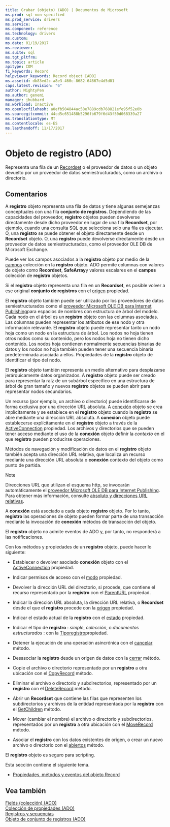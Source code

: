 ```yaml
---
title: Grabar (objeto) (ADO) | Documentos de Microsoft
ms.prod: sql-non-specified
ms.prod_service: drivers
ms.service: 
ms.component: reference
ms.technology: drivers
ms.custom: 
ms.date: 01/19/2017
ms.reviewer: 
ms.suite: sql
ms.tgt_pltfrm: 
ms.topic: article
apitype: COM
f1_keywords: Record
helpviewer_keywords: Record object [ADO]
ms.assetid: db83ed2c-a8e3-460c-8682-64667e4d5d01
caps.latest.revision: "6"
author: MightyPen
ms.author: genemi
manager: jhubbard
ms.workload: Inactive
ms.openlocfilehash: a0efb504844ac58e7889cdb768821efe95f52e0b
ms.sourcegitcommit: 44cd5c651488b5296fb679f6d43f50d068339a27
ms.translationtype: MT
ms.contentlocale: es-ES
ms.lasthandoff: 11/17/2017
---
```

# <a name="record-object-ado"></a>Objeto de registro (ADO)
Representa una fila de un [Recordset](../../../ado/reference/ado-api/recordset-object-ado.md) o el proveedor de datos o un objeto devuelto por un proveedor de datos semiestructurados, como un archivo o directorio.  
  
## <a name="remarks"></a>Comentarios  
 A **registro** objeto representa una fila de datos y tiene algunas semejanzas conceptuales con una fila **conjunto de registros**. Dependiendo de las capacidades del proveedor, **registro** objetos pueden devolverse directamente desde dicho proveedor en lugar de una fila **Recordset**, por ejemplo, cuando una consulta SQL que selecciona solo una fila es ejecutar. O, una **registro** se puede obtener el objeto directamente desde un **Recordset** objeto. O, una **registro** puede devolverse directamente desde un proveedor de datos semiestructurados, como el proveedor OLE DB de Microsoft Exchange.  
  
 Puede ver los campos asociados a la **registro** objeto por medio de la [campos](../../../ado/reference/ado-api/fields-collection-ado.md) colección en la **registro** objeto. ADO permite columnas con valores de objeto como **Recordset**, **SafeArray**y valores escalares en el **campos** colección de **registro** objetos.  
  
 Si el **registro** objeto representa una fila en un **Recordset**, es posible volver a ese original **conjunto de registros** con el [origen](../../../ado/reference/ado-api/source-property-ado-record.md) propiedad.  
  
 El **registro** objeto también puede ser utilizado por los proveedores de datos semiestructurados como el [proveedor Microsoft OLE DB para Internet Publishing](../../../ado/guide/appendixes/microsoft-ole-db-provider-for-internet-publishing.md)para espacios de nombres con estructura de árbol del modelo. Cada nodo en el árbol es un **registro** objeto con las columnas asociadas. Las columnas pueden representar los atributos de ese nodo y otra información relevante. El **registro** objeto puede representar tanto un nodo hoja como un nodo en la estructura de árbol. Los nodos no hoja tienen otros nodos como su contenido, pero los nodos hoja no tienen dicho contenido. Los nodos hoja contienen normalmente secuencias binarias de datos y los nodos no hoja también pueden tener una secuencia binaria predeterminada asociada a ellos. Propiedades de la **registro** objeto de identificar el tipo del nodo.  
  
 El **registro** objeto también representa un medio alternativo para desplazarse jerárquicamente datos organizados. A **registro** objeto puede ser creado para representar la raíz de un subárbol específico en una estructura de árbol de gran tamaño y nuevos **registro** objetos se pueden abrir para representar nodos secundarios.  
  
 Un recurso (por ejemplo, un archivo o directorio) puede identificarse de forma exclusiva por una dirección URL absoluta. A [conexión](../../../ado/reference/ado-api/connection-object-ado.md) objeto se crea implícitamente y se establece en el **registro** objeto cuando la **registro** se abre mediante una dirección URL absoluta. A **conexión** objeto puede establecerse explícitamente en el **registro** objeto a través de la [ActiveConnection](../../../ado/reference/ado-api/activeconnection-property-ado.md) propiedad. Los archivos y directorios que se pueden tener acceso mediante el uso de la **conexión** objeto definir la *contexto* en el que **registro** pueden producirse operaciones.  
  
 Métodos de navegación y modificación de datos en el **registro** objeto también acepta una dirección URL relativa, que localiza un recurso mediante una dirección URL absoluta o **conexión** contexto del objeto como punto de partida.  
  
> [!NOTE]
>  Direcciones URL que utilizan el esquema http, se invocarán automáticamente el [proveedor Microsoft OLE DB para Internet Publishing](../../../ado/guide/appendixes/microsoft-ole-db-provider-for-internet-publishing.md). Para obtener más información, consulte [absoluto y direcciones URL relativas](../../../ado/guide/data/absolute-and-relative-urls.md).  
  
 A **conexión** está asociado a cada objeto **registro** objeto. Por lo tanto, **registro** las operaciones de objeto pueden formar parte de una transacción mediante la invocación de **conexión** métodos de transacción del objeto.  
  
 El **registro** objeto no admite eventos de ADO y, por tanto, no responderá a las notificaciones.  
  
 Con los métodos y propiedades de un **registro** objeto, puede hacer lo siguiente:  
  
-   Establecer o devolver asociado **conexión** objeto con el [ActiveConnection](../../../ado/reference/ado-api/activeconnection-property-ado.md) propiedad.  
  
-   Indicar permisos de acceso con el [modo](../../../ado/reference/ado-api/mode-property-ado.md) propiedad.  
  
-   Devolver la dirección URL del directorio, si procede, que contiene el recurso representado por la **registro** con el [ParentURL](../../../ado/reference/ado-api/parenturl-property-ado.md) propiedad.  
  
-   Indicar la dirección URL absoluta, la dirección URL relativa, o **Recordset** desde el que el **registro** procede con la [origen](../../../ado/reference/ado-api/source-property-ado-record.md) propiedad.  
  
-   Indicar el estado actual de la **registro** con el [estado](../../../ado/reference/ado-api/state-property-ado.md) propiedad.  
  
-   Indicar el tipo de **registro** : *simple*, *colección*, o *documentos estructurados* : con la [Tiporegistro](../../../ado/reference/ado-api/recordtype-property-ado.md)propiedad.  
  
-   Detener la ejecución de una operación asincrónica con el [cancelar](../../../ado/reference/ado-api/cancel-method-ado.md) método.  
  
-   Desasociar la **registro** desde un origen de datos con la [cerrar](../../../ado/reference/ado-api/close-method-ado.md) método.  
  
-   Copie el archivo o directorio representado por un **registro** a otra ubicación con el [CopyRecord](../../../ado/reference/ado-api/copyrecord-method-ado.md) método.  
  
-   Eliminar el archivo o directorio y subdirectorios, representado por un **registro** con el [DeleteRecord](../../../ado/reference/ado-api/deleterecord-method-ado.md) método.  
  
-   Abrir un **Recordset** que contiene las filas que representen los subdirectorios y archivos de la entidad representada por la **registro** con el [GetChildren](../../../ado/reference/ado-api/getchildren-method-ado.md) método.  
  
-   Mover (cambiar el nombre) el archivo o directorio y subdirectorios, representados por un **registro** a otra ubicación con el [MoveRecord](../../../ado/reference/ado-api/moverecord-method-ado.md) método.  
  
-   Asociar el **registro** con los datos existentes de origen, o crear un nuevo archivo o directorio con el [abiertos](../../../ado/reference/ado-api/open-method-ado-record.md) método.  
  
 El **registro** objeto es seguro para scripting.  
  
 Esta sección contiene el siguiente tema.  
  
-   [Propiedades, métodos y eventos del objeto Record](../../../ado/reference/ado-api/record-object-properties-methods-and-events.md)  
  
## <a name="see-also"></a>Vea también  
 [Fields (colección) (ADO)](../../../ado/reference/ado-api/fields-collection-ado.md)   
 [Colección de propiedades (ADO)](../../../ado/reference/ado-api/properties-collection-ado.md)   
 [Registros y secuencias](../../../ado/guide/data/records-and-streams.md)   
 [Objeto de conjunto de registros (ADO)](../../../ado/reference/ado-api/recordset-object-ado.md)

